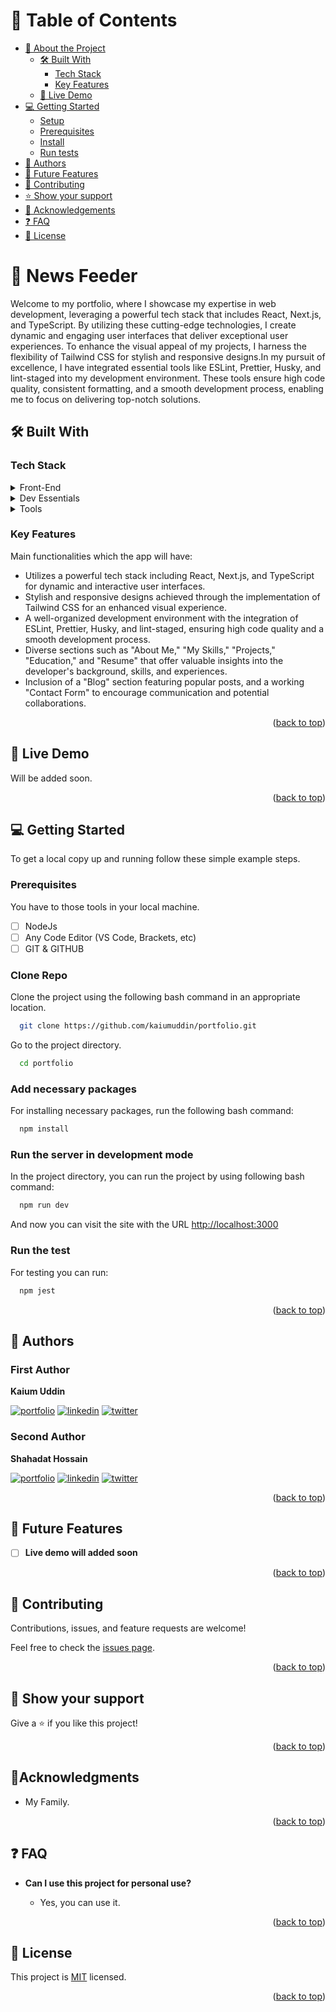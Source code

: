 <a name="readme-top"></a>

<div align="center">
  <!-- <img src="./app/assets/images/cover.png" alt="SnapPay" width="100%"  height="auto" /> -->
</div>

# 📗 Table of Contents

- [📖 About the Project](#about-project)
  - [🛠 Built With](#built-with)
    - [Tech Stack](#tech-stack)
    - [Key Features](#key-features)
  - [🚀 Live Demo](#live-demo)
- [💻 Getting Started](#getting-started)
  - [Setup](#setup)
  - [Prerequisites](#prerequisites)
  - [Install](#install)
  - [Run tests](#run-tests)
- [👥 Authors](#authors)
- [🔭 Future Features](#future-features)
- [🤝 Contributing](#contributing)
- [⭐️ Show your support](#support)
- [🔭 Acknowledgements](#acknowledgements)
- [❓ FAQ](#faq)
- [📝 License](#license)

<!-- PROJECT DESCRIPTION -->

# 🎯 News Feeder <a name="about-project"></a>

Welcome to my portfolio, where I showcase my expertise in web development, leveraging a powerful tech stack that includes React, Next.js, and TypeScript. By utilizing these cutting-edge technologies, I create dynamic and engaging user interfaces that deliver exceptional user experiences. To enhance the visual appeal of my projects, I harness the flexibility of Tailwind CSS for stylish and responsive designs.In my pursuit of excellence, I have integrated essential tools like ESLint, Prettier, Husky, and lint-staged into my development environment. These tools ensure high code quality, consistent formatting, and a smooth development process, enabling me to focus on delivering top-notch solutions.

## 🛠 Built With <a name="built-with"></a>

### Tech Stack <a name="tech-stack"></a>

<details>
  <summary>Front-End</summary>
  <ul>
    <li>React Js</li>
    <li>Next Js</li>
    <li>TypeScript</li>
    <li>Tailwind CSS</li>
  </ul>
</details>

<details>
  <summary>Dev Essentials</summary>
  <ul>
    <li>Eslint</li>
    <li>Prettier</li>
    <li>Husky</li>
    <li>Lint-Staged</li>
  </ul>
</details>

<details>
  <summary>Tools</summary>
  <ul>
    <li>VS Code</li>
    <li>GIT</li>
    <li>GITHUB</li>
  </ul>
</details>

<!-- Features -->

### Key Features <a name="key-features"></a>

Main functionalities which the app will have:

- Utilizes a powerful tech stack including React, Next.js, and TypeScript for dynamic and interactive user interfaces.
- Stylish and responsive designs achieved through the implementation of Tailwind CSS for an enhanced visual experience.
- A well-organized development environment with the integration of ESLint, Prettier, Husky, and lint-staged, ensuring high code quality and a smooth development process.
- Diverse sections such as "About Me," "My Skills," "Projects," "Education," and "Resume" that offer valuable insights into the developer's background, skills, and experiences.
- Inclusion of a "Blog" section featuring popular posts, and a working "Contact Form" to encourage communication and potential collaborations.

<p align="right">(<a href="#readme-top">back to top</a>)</p>

<!-- LIVE DEMO -->

## 🚀 Live Demo <a name="live-demo"></a>

Will be added soon.

<!-- - [Live Demo Link]()
- [Presentation video]()
- [Presentation pdf]() -->

<p align="right">(<a href="#readme-top">back to top</a>)</p>

<!-- GETTING STARTED -->

## 💻 Getting Started <a name="getting-started"></a>

To get a local copy up and running follow these simple example steps.

### Prerequisites

You have to those tools in your local machine.

- [ ] NodeJs
- [ ] Any Code Editor (VS Code, Brackets, etc)
- [ ] GIT & GITHUB

### Clone Repo

Clone the project using the following bash command in an appropriate location.

```bash
  git clone https://github.com/kaiumuddin/portfolio.git
```

Go to the project directory.

```bash
  cd portfolio
```

### Add necessary packages

For installing necessary packages, run the following bash command:

```bash
  npm install
```

### Run the server in development mode

In the project directory, you can run the project by using following bash command:

```bash
  npm run dev
```

And now you can visit the site with the URL <http://localhost:3000>

### Run the test

For testing you can run:

```bash
  npm jest
```

<p align="right">(<a href="#readme-top">back to top</a>)</p>

<!-- AUTHORS -->

## 👥 Authors <a name="authors"></a>

### First Author

**Kaium Uddin**

[![portfolio](https://img.shields.io/badge/my_portfolio-000?style=for-the-badge&logo=ko-fi&logoColor=white)](https://github.com/kaiumuddin) [![linkedin](https://img.shields.io/badge/kaium-uddin-0A66C2?style=for-the-badge&logo=linkedin&logoColor=white)](https://www.linkedin.com/in/kaium-uddin/) [![twitter](https://img.shields.io/badge/@kaiumuddin5-1DA1F2?style=for-the-badge&logo=twitter&logoColor=white)](https://twitter.com/kaiumuddin5)

### Second Author

**Shahadat Hossain**

[![portfolio](https://img.shields.io/badge/my_portfolio-000?style=for-the-badge&logo=ko-fi&logoColor=white)](https://github.com/shahadat3669) [![linkedin](https://img.shields.io/badge/shahadat3669-0A66C2?style=for-the-badge&logo=linkedin&logoColor=white)](www.linkedin.com/in/shahadat3669) [![twitter](https://img.shields.io/badge/@shahadat3669-1DA1F2?style=for-the-badge&logo=twitter&logoColor=white)](https://twitter.com/shahadat3669)

<p align="right">(<a href="#readme-top">back to top</a>)</p>

## 🔭 Future Features <a name="future-features"></a>

- [ ] **Live demo will added soon**

<p align="right">(<a href="#readme-top">back to top</a>)</p>

<!-- CONTRIBUTING -->

## 🤝 Contributing <a name="contributing"></a>

Contributions, issues, and feature requests are welcome!

Feel free to check the [issues page](../../../issues/).

<p align="right">(<a href="#readme-top">back to top</a>)</p>

<!-- SUPPORT -->

## 👋 Show your support <a name="support"></a>

Give a ⭐️ if you like this project!

<p align="right">(<a href="#readme-top">back to top</a>)</p>

<!-- ACKNOWLEDGEMENTS -->

## 🔭Acknowledgments <a name="acknowledgements"></a>

- My Family.

<p align="right">(<a href="#readme-top">back to top</a>)</p>

<!-- FAQ (optional) -->

## ❓ FAQ <a name="faq"></a>

- **Can I use this project for personal use?**

  - Yes, you can use it.

<p align="right">(<a href="#readme-top">back to top</a>)</p>

## 📝 License <a name="license"></a>

This project is [MIT](./LICENSE) licensed.

<p align="right">(<a href="#readme-top">back to top</a>)</p>
